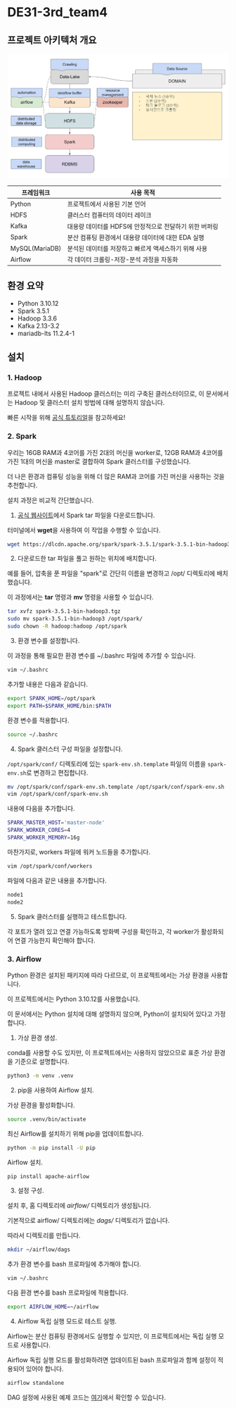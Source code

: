 # DE31-3rd_team4

## 프로젝트 아키텍처 개요
![image](./attachments/overall.png)

|프레임워크|사용 목적|
|---|---|
|Python|프로젝트에서 사용된 기본 언어|
|HDFS|클러스터 컴퓨터의 데이터 레이크|
|Kafka|대용량 데이터를 HDFS에 안정적으로 전달하기 위한 버퍼링|
|Spark|분산 컴퓨팅 환경에서 대용량 데이터에 대한 EDA 실행|
|MySQL(MariaDB)|분석된 데이터를 저장하고 빠르게 액세스하기 위해 사용|
|Airflow|각 데이터 크롤링-저장-분석 과정을 자동화|

## 환경 요약
- Python 3.10.12
- Spark 3.5.1
- Hadoop 3.3.6
- Kafka 2.13-3.2
- mariadb-lts 11.2.4-1

## 설치
### 1. Hadoop
프로젝트 내에서 사용된 Hadoop 클러스터는 미리 구축된 클러스터이므로, 이 문서에서는 Hadoop 및 클러스터 설치 방법에 대해 설명하지 않습니다.

빠른 시작을 위해 [공식 튜토리얼](https://hadoop.apache.org/docs/stable/hadoop-project-dist/hadoop-common/SingleCluster.html)을 참고하세요!

### 2. Spark
우리는 16GB RAM과 4코어를 가진 2대의 머신을 worker로, 12GB RAM과 4코어를 가진 1대의 머신을 master로 결합하여 Spark 클러스터를 구성했습니다. 

더 나은 환경과 컴퓨팅 성능을 위해 더 많은 RAM과 코어를 가진 머신을 사용하는 것을 추천합니다.

설치 과정은 비교적 간단했습니다.
1) [공식 웹사이트](https://dlcdn.apache.org/spark/spark-3.5.1/spark-3.5.1-bin-hadoop3.tgz)에서 Spark tar 파일을 다운로드합니다.

터미널에서 **wget**을 사용하여 이 작업을 수행할 수 있습니다.

```bash
wget https://dlcdn.apache.org/spark/spark-3.5.1/spark-3.5.1-bin-hadoop3.tgz
```
2) 다운로드한 tar 파일을 풀고 원하는 위치에 배치합니다.

예를 들어, 압축을 푼 파일을 "spark"로 간단히 이름을 변경하고 /opt/ 디렉토리에 배치했습니다.

이 과정에서는 **tar** 명령과 **mv** 명령을 사용할 수 있습니다.

```bash
tar xvfz spark-3.5.1-bin-hadoop3.tgz
sudo mv spark-3.5.1-bin-hadoop3 /opt/spark/
sudo chown -R hadoop:hadoop /opt/spark
```

3) 환경 변수를 설정합니다.

이 과정을 통해 필요한 환경 변수를 ~/.bashrc 파일에 추가할 수 있습니다.

```bash
vim ~/.bashrc
```

추가할 내용은 다음과 같습니다.

```bash
export SPARK_HOME=/opt/spark
export PATH=$SPARK_HOME/bin:$PATH
```

환경 변수를 적용합니다.

```bash
source ~/.bashrc
```

4) Spark 클러스터 구성 파일을 설정합니다.

`/opt/spark/conf/` 디렉토리에 있는 `spark-env.sh.template` 파일의 이름을 `spark-env.sh`로 변경하고 편집합니다.

```bash
mv /opt/spark/conf/spark-env.sh.template /opt/spark/conf/spark-env.sh
vim /opt/spark/conf/spark-env.sh
```

내용에 다음을 추가합니다.

```bash
SPARK_MASTER_HOST='master-node'
SPARK_WORKER_CORES=4
SPARK_WORKER_MEMORY=16g
```

마찬가지로, workers 파일에 워커 노드들을 추가합니다.

```bash
vim /opt/spark/conf/workers
```

파일에 다음과 같은 내용을 추가합니다.

```sh
node1
node2
```

5) Spark 클러스터를 실행하고 테스트합니다.

각 포트가 열려 있고 연결 가능하도록 방화벽 구성을 확인하고, 각 worker가 활성화되어 연결 가능한지 확인해야 합니다.

### 3. Airflow

Python 환경은 설치된 패키지에 따라 다르므로, 이 프로젝트에서는 가상 환경을 사용합니다.

이 프로젝트에서는 Python 3.10.12를 사용했습니다.

이 문서에서는 Python 설치에 대해 설명하지 않으며, Python이 설치되어 있다고 가정합니다.

1) 가상 환경 생성.

conda를 사용할 수도 있지만, 이 프로젝트에서는 사용하지 않았으므로 표준 가상 환경을 기준으로 설명합니다.

```bash
python3 -m venv .venv
```

2) pip을 사용하여 Airflow 설치.

가상 환경을 활성화합니다.

```bash
source .venv/bin/activate
```

최신 Airflow를 설치하기 위해 pip을 업데이트합니다.

```bash
python -m pip install -U pip
```

Airflow 설치.

```bash
pip install apache-airflow
```

3) 설정 구성.

설치 후, 홈 디렉토리에 *airflow/* 디렉토리가 생성됩니다.

기본적으로 airflow/ 디렉토리에는 *dags/* 디렉토리가 없습니다.

따라서 디렉토리를 만듭니다.

```bash
mkdir ~/airflow/dags
```

추가 환경 변수를 bash 프로파일에 추가해야 합니다.

```bash
vim ~/.bashrc
```

다음 환경 변수를 bash 프로파일에 적용합니다.

```bash
export AIRFLOW_HOME=~/airflow
```

4) Airflow 독립 실행 모드로 테스트 실행.

Airflow는 분산 컴퓨팅 환경에서도 실행할 수 있지만, 이 프로젝트에서는 독립 실행 모드로 사용합니다.

Airflow 독립 실행 모드를 활성화하려면 업데이트된 bash 프로파일과 함께 설정이 적용되어 있어야 합니다.

```bash
airflow standalone
```

DAG 설정에 사용된 예제 코드는 [여기](./airflow_sample/dag_example.py)에서 확인할 수 있습니다.
